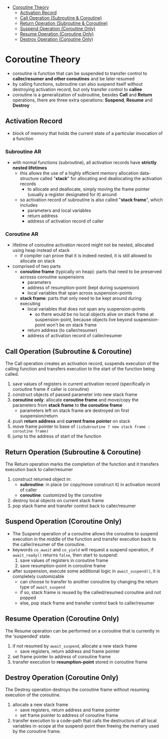 - [Coroutine Theory](#coroutine-theory)
    - [Activation Record](#activation-record)
    - [Call Operation (Subroutine & Coroutine)](#call-operation-subroutine--coroutine)
    - [Return Operation (Subroutine & Coroutine)](#return-operation-subroutine--coroutine)
    - [Suspend Operation (Coroutine Only)](#suspend-operation-coroutine-only)
    - [Resume Operation (Coroutine Only)](#resume-operation-coroutine-only)
    - [Destroy Operation (Coroutine Only)](#destroy-operation-coroutine-only)

# Coroutine Theory

- coroutine is function that can be suspended to transfer control to __caller/resumer and other coroutines__ and be later resumed
- by calling functions, subroutine can also suspend itself without destroying activation record, but only transfer control to __callee__
- coroutine is a generalization of subroutine, besides __Call__ and __Return__ operations, there are three extra operations: __Suspend__, __Resume__ and __Destroy__

## Activation Record

- block of memory that holds the current state of a particular invocation of a function

### Subroutine AR

- with normal functions (subroutine), all activation records have __strictly nested lifetimes__
    - this allows the use of a highly efficient memory allocation data-structure called "__stack__" for allocating and deallocating the activation records
        - to allocate and deallocate, simply moving the frame pointer (usually a register designated for it) around
    - so activation record of subroutine is also called "__stack frame__", which includes
        - parameters and local variables
        - return address
        - address of activation record of caller

### Coroutine AR

- lifetime of coroutine activation record might not be nested, allocated using heap instead of stack
    - if compiler can prove that it is indeed nested, it is still allowed to allocate on stack
- comprised of two parts
    - __coroutine frame__ (typically on heap): parts that need to be preserved acrosss coroutine suspensions
        - parameters
        - address of resumption-point (kept during suspension)
        - local variables that span across suspension-points
    - __stack frame__: parts that only need to be kept around during executing
        - local variables that does not span any suspension-points
            - so there would be no local objects alive on stack frame at suspension-point, because objects live beyond suspension-point won't be on stack frame
        - return address (to caller/resumer)
        - address of activation record of caller/resumer

## Call Operation (Subroutine & Coroutine)

The Call operation creates an activation record, suspends execution of the calling function and transfers execution to the start of the function being called.
1. save values of registers in current activation record (specifically in coroutine frame if caller is coroutine)
2. construct objects of passed parameter into new stack frame
3. __coroutine only__: allocate __coroutine frame__ and move/copy the parameters from __stack frame__ to __the coroutine frame__
    - parameters left on stack frame are destroyed on first suspension/return
4. push __return address__ and __current frame pointer__ on stack
5. move frame pointer to base of `(isSubroutine ? new stack frame : coroutine frame)`
6. jump to the address of start of the function

## Return Operation (Subroutine & Coroutine)

The Return operation marks the completion of the function and it transfers execution back to caller/resumer
1. construct returned object in:
    - __subroutine__: in place (or copy/move construct it) in activation record of caller
    - __coroutine__: customized by the coroutine
2. destroy local objects on current stack frame
3. pop stack frame and transfer control back to caller/resumer

## Suspend Operation (Coroutine Only)

- The Suspend operation of a coroutine allows the coroutine to suspend execution in the middle of the function and transfer execution back to the caller/resumer of the coroutine.
- keywords `co_await` and `co_yield` will request a suspend operation, if `await_ready()` returns `false`, then start to suspend:
    1. save values of registers in coroutine frame
    2. save resumption-point in coroutine frame
- after suspension, execute some additional logic in `await_suspend()`, it is completely customizable
    - can choose to transfer to another coroutine by changing the return type of `await_suspend`
    - if so, stack frame is reused by the called/resumed coroutine and not popped
    - else, pop stack frame and transfer control back to caller/resumer

## Resume Operation (Coroutine Only)

The Resume operation can be performed on a coroutine that is currently in the ‘suspended’ state.

1. if not resumed by `await_suspend`, allocate a new stack frame
    - save registers, return address and frame pointer
2. set frame pointer to address of coroutine frame
3. transfer execution to __resumption-point__ stored in coroutine frame


## Destroy Operation (Coroutine Only)

The Destroy operation destroys the coroutine frame without resuming execution of the coroutine.

1. allocate a new stack frame
    - save registers, return address and frame pointer
    - set frame pointer to address of coroutine frame
2. transfer execution to a code-path that calls the destructors of all local variables in-scope at the suspend-point then freeing the memory used by the coroutine frame.
